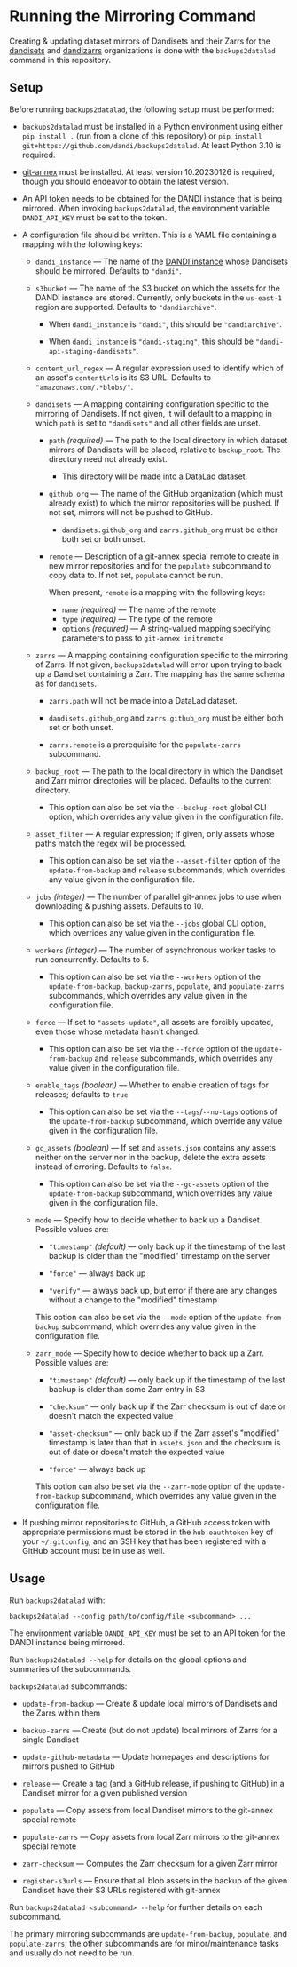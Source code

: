 Running the Mirroring Command
=============================

Creating & updating dataset mirrors of Dandisets and their Zarrs for the
[dandisets](https://github.com/dandisets) and
[dandizarrs](https://github.com/dandizarrs) organizations is done with the
`backups2datalad` command in this repository.

Setup
-----

Before running `backups2datalad`, the following setup must be performed:

- `backups2datalad` must be installed in a Python environment using either `pip
  install .` (run from a clone of this repository) or `pip install
  git+https://github.com/dandi/backups2datalad`.  At least Python 3.10 is
  required.

- [git-annex](https://git-annex.branchable.com) must be installed.  At least
  version 10.20230126 is required, though you should endeavor to obtain the
  latest version.

- An API token needs to be obtained for the DANDI instance that is being
  mirrored.  When invoking `backups2datalad`, the environment variable
  `DANDI_API_KEY` must be set to the token.

- A configuration file should be written.  This is a YAML file containing a
  mapping with the following keys:

    - `dandi_instance` — The name of the [DANDI
      instance](https://dandi.readthedocs.io/en/latest/cmdline/instances.html)
      whose Dandisets should be mirrored.  Defaults to `"dandi"`.

    - `s3bucket` — The name of the S3 bucket on which the assets for the DANDI
      instance are stored.  Currently, only buckets in the `us-east-1` region
      are supported.  Defaults to `"dandiarchive"`.

        - When `dandi_instance` is `"dandi"`, this should be `"dandiarchive"`.

        - When `dandi_instance` is `"dandi-staging"`, this should be
          `"dandi-api-staging-dandisets"`.

    - `content_url_regex` — A regular expression used to identify which of an
      asset's `contentUrl`s is its S3 URL.  Defaults to
      `"amazonaws.com/.*blobs/"`.

    - `dandisets` — A mapping containing configuration specific to the
      mirroring of Dandisets.  If not given, it will default to a mapping in
      which `path` is set to `"dandisets"` and all other fields are unset.

        - `path` *(required)* — The path to the local directory in which
          dataset mirrors of Dandisets will be placed, relative to
          `backup_root`.  The directory need not already exist.

            - This directory will be made into a DataLad dataset.

        - `github_org` — The name of the GitHub organization (which must
          already exist) to which the mirror repositories will be pushed.  If
          not set, mirrors will not be pushed to GitHub.

            - `dandisets.github_org` and `zarrs.github_org` must be either both
              set or both unset.

        - `remote` — Description of a git-annex special remote to create in new
          mirror repositories and for the `populate` subcommand to copy data
          to.  If not set, `populate` cannot be run.

          When present, `remote` is a mapping with the following keys:

            - `name` *(required)* — The name of the remote
            - `type` *(required)* — The type of the remote
            - `options` *(required)* — A string-valued mapping specifying
              parameters to pass to `git-annex initremote`

    - `zarrs` — A mapping containing configuration specific to the mirroring of
      Zarrs.  If not given, `backups2datalad` will error upon trying to back up
      a Dandiset containing a Zarr.  The mapping has the same schema as for
      `dandisets`.

        - `zarrs.path` will not be made into a DataLad dataset.

        - `dandisets.github_org` and `zarrs.github_org` must be either both set
          or both unset.

        - `zarrs.remote` is a prerequisite for the `populate-zarrs` subcommand.

    - `backup_root` — The path to the local directory in which the Dandiset and
      Zarr mirror directories will be placed.  Defaults to the current
      directory.

        - This option can also be set via the `--backup-root` global CLI
          option, which overrides any value given in the configuration file.

    - `asset_filter` — A regular expression; if given, only assets whose paths
      match the regex will be processed.

        - This option can also be set via the `--asset-filter` option of the
          `update-from-backup` and `release` subcommands, which overrides any
          value given in the configuration file.

    - `jobs` *(integer)* — The number of parallel git-annex jobs to use when
      downloading & pushing assets.  Defaults to 10.

        - This option can also be set via the `--jobs` global CLI option, which
          overrides any value given in the configuration file.

    - `workers` *(integer)* — The number of asynchronous worker tasks to run
      concurrently.  Defaults to 5.

        - This option can also be set via the `--workers` option of the
          `update-from-backup`, `backup-zarrs`, `populate`, and
          `populate-zarrs` subcommands, which overrides any value given in the
          configuration file.

    - `force` — If set to `"assets-update"`, all assets are forcibly updated,
      even those whose metadata hasn't changed.

        - This option can also be set via the `--force` option of the
          `update-from-backup` and `release` subcommands, which overrides any
          value given in the configuration file.

    - `enable_tags` *(boolean)* — Whether to enable creation of tags for
      releases; defaults to `true`

        - This option can also be set via the `--tags`/`--no-tags` options of
          the `update-from-backup` subcommand, which override any value given
          in the configuration file.

    - `gc_assets` *(boolean)* — If set and `assets.json` contains any assets
      neither on the server nor in the backup, delete the extra assets instead
      of erroring.  Defaults to `false`.

        - This option can also be set via the `--gc-assets` option of the
          `update-from-backup` subcommand, which overrides any value given in
          the configuration file.

    - `mode` — Specify how to decide whether to back up a Dandiset.  Possible
      values are:

        - `"timestamp"` *(default)* — only back up if the timestamp of the last
          backup is older than the "modified" timestamp on the server

        - `"force"` — always back up

        - `"verify"` — always back up, but error if there are any changes
          without a change to the "modified" timestamp

      This option can also be set via the `--mode` option of the
      `update-from-backup` subcommand, which overrides any value given in the
      configuration file.

    - `zarr_mode` — Specify how to decide whether to back up a Zarr.  Possible
      values are:

        - `"timestamp"` *(default)* — only back up if the timestamp of the last
          backup is older than some Zarr entry in S3

        - `"checksum"` — only back up if the Zarr checksum is out of date or
          doesn't match the expected value

        - `"asset-checksum"` — only back up if the Zarr asset's "modified"
          timestamp is later than that in `assets.json` and the checksum is out
          of date or doesn't match the expected value

        - `"force"` — always back up

      This option can also be set via the `--zarr-mode` option of the
      `update-from-backup` subcommand, which overrides any value given in the
      configuration file.

- If pushing mirror repositories to GitHub, a GitHub access token with
  appropriate permissions must be stored in the `hub.oauthtoken` key of your
  `~/.gitconfig`, and an SSH key that has been registered with a GitHub account
  must be in use as well.

Usage
-----

Run `backups2datalad` with:

    backups2datalad --config path/to/config/file <subcommand> ...

The environment variable `DANDI_API_KEY` must be set to an API token for the
DANDI instance being mirrored.

Run `backups2datalad --help` for details on the global options and summaries of
the subcommands.

`backups2datalad` subcommands:

- `update-from-backup` — Create & update local mirrors of Dandisets and the
  Zarrs within them

- `backup-zarrs` — Create (but do not update) local mirrors of Zarrs for a
  single Dandiset

- `update-github-metadata` — Update homepages and descriptions for mirrors
  pushed to GitHub

- `release` — Create a tag (and a GitHub release, if pushing to GitHub) in a
  Dandiset mirror for a given published version

- `populate` — Copy assets from local Dandiset mirrors to the git-annex special
  remote

- `populate-zarrs` — Copy assets from local Zarr mirrors to the git-annex
  special remote

- `zarr-checksum` — Computes the Zarr checksum for a given Zarr mirror

- `register-s3urls` — Ensure that all blob assets in the backup of the given
  Dandiset have their S3 URLs registered with git-annex

Run `backups2datalad <subcommand> --help` for further details on each
subcommand.

The primary mirroring subcommands are `update-from-backup`, `populate`, and
`populate-zarrs`; the other subcommands are for minor/maintenance tasks and
usually do not need to be run.
